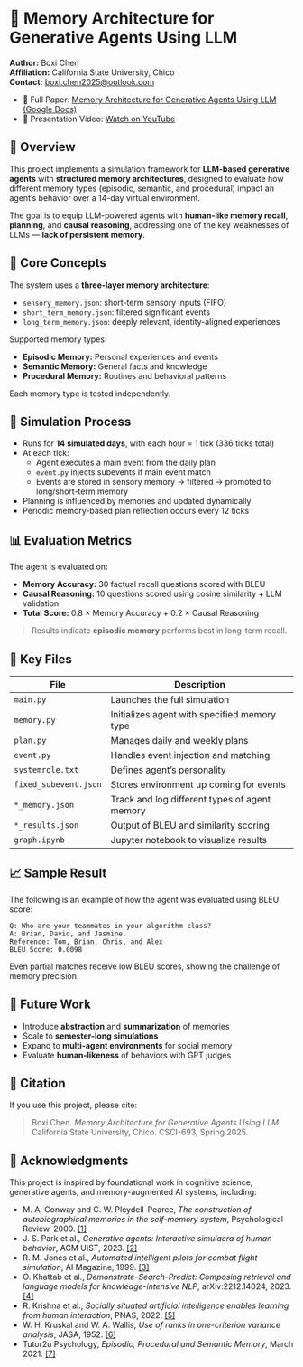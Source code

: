 # 🧠 Memory Architecture for Generative Agents Using LLM

**Author:** Boxi Chen  
**Affiliation:** California State University, Chico  
**Contact:** boxi.chen2025@outlook.com

- 📄 Full Paper: [Memory Architecture for Generative Agents Using LLM (Google Docs)](https://docs.google.com/document/d/1FGDz04GW7XZqyYmeO3mc6lRoJhomvn5pxqIf1NyiQWQ/edit?usp=sharing)
- 🎥 Presentation Video: [Watch on YouTube](https://youtu.be/d-ju9s9O6Hw)


## 📘 Overview

This project implements a simulation framework for **LLM-based generative agents** with **structured memory architectures**, designed to evaluate how different memory types (episodic, semantic, and procedural) impact an agent’s behavior over a 14-day virtual environment.

The goal is to equip LLM-powered agents with **human-like memory recall**, **planning**, and **causal reasoning**, addressing one of the key weaknesses of LLMs — **lack of persistent memory**.

## 🧠 Core Concepts

The system uses a **three-layer memory architecture**:
- `sensory_memory.json`: short-term sensory inputs (FIFO)
- `short_term_memory.json`: filtered significant events
- `long_term_memory.json`: deeply relevant, identity-aligned experiences

Supported memory types:
- **Episodic Memory:** Personal experiences and events
- **Semantic Memory:** General facts and knowledge
- **Procedural Memory:** Routines and behavioral patterns

Each memory type is tested independently.


## 🧪 Simulation Process

- Runs for **14 simulated days**, with each hour = 1 tick (336 ticks total)
- At each tick:
  - Agent executes a main event from the daily plan
  - `event.py` injects subevents if main event match
  - Events are stored in sensory memory → filtered → promoted to long/short-term memory
- Planning is influenced by memories and updated dynamically
- Periodic memory-based plan reflection occurs every 12 ticks

## 📊 Evaluation Metrics

The agent is evaluated on:
- **Memory Accuracy:** 30 factual recall questions scored with BLEU
- **Causal Reasoning:** 10 questions scored using cosine similarity + LLM validation
- **Total Score:** 0.8 × Memory Accuracy + 0.2 × Causal Reasoning

> Results indicate **episodic memory** performs best in long-term recall.

## 📌 Key Files

| File | Description |
|------|-------------|
| `main.py` | Launches the full simulation |
| `memory.py` | Initializes agent with specified memory type |
| `plan.py` | Manages daily and weekly plans |
| `event.py` | Handles event injection and matching |
| `systemrole.txt` | Defines agent’s personality |
| `fixed_subevent.json` | Stores environment up coming for events |
| `*_memory.json` | Track and log different types of agent memory |
| `*_results.json` | Output of BLEU and similarity scoring |
| `graph.ipynb` | Jupyter notebook to visualize results |

## 📈 Sample Result

The following is an example of how the agent was evaluated using BLEU score:

```text
Q: Who are your teammates in your algorithm class?
A: Brian, David, and Jasmine.
Reference: Tom, Brian, Chris, and Alex
BLEU Score: 0.0098
```
Even partial matches receive low BLEU scores, showing the challenge of memory precision.

## 🔮 Future Work

- Introduce **abstraction** and **summarization** of memories
- Scale to **semester-long simulations**
- Expand to **multi-agent environments** for social memory
- Evaluate **human-likeness** of behaviors with GPT judges

## 📄 Citation

If you use this project, please cite:

> Boxi Chen. *Memory Architecture for Generative Agents Using LLM*. California State University, Chico. CSCI-693, Spring 2025.

## 🤝 Acknowledgments

This project is inspired by foundational work in cognitive science, generative agents, and memory-augmented AI systems, including:

- M. A. Conway and C. W. Pleydell-Pearce, *The construction of autobiographical memories in the self-memory system*, Psychological Review, 2000. [[1]](https://doi.org/10.1037/0033-295X.107.2.261)
- J. S. Park et al., *Generative agents: Interactive simulacra of human behavior*, ACM UIST, 2023. [[2]](https://doi.org/10.1145/3586183.3606763)
- R. M. Jones et al., *Automated intelligent pilots for combat flight simulation*, AI Magazine, 1999. [[3]](https://doi.org/10.1609/aimag.v20i1.1455)
- O. Khattab et al., *Demonstrate-Search-Predict: Composing retrieval and language models for knowledge-intensive NLP*, arXiv:2212.14024, 2023. [[4]](https://arxiv.org/abs/2212.14024)
- R. Krishna et al., *Socially situated artificial intelligence enables learning from human interaction*, PNAS, 2022. [[5]](https://doi.org/10.1073/pnas.2115730119)
- W. H. Kruskal and W. A. Wallis, *Use of ranks in one-criterion variance analysis*, JASA, 1952. [[6]](https://doi.org/10.1080/01621459.1952.10483441)
- Tutor2u Psychology, *Episodic, Procedural and Semantic Memory*, March 2021. [[7]](https://www.tutor2u.net/psychology/reference/episodic-procedural-and-semantic-memory)


